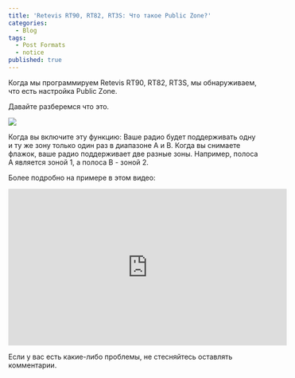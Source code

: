 ```yaml
---
title: 'Retevis RT90, RT82, RT3S: Что такое Public Zone?'
categories:
  - Blog
tags:
  - Post Formats
  - notice
published: true
---
```


Когда мы программируем Retevis RT90, RT82, RT3S, мы обнаруживаем, что есть настройка Public Zone.

Давайте разберемся что это.

![]({{site.baseurl}}/https://www.ailunce.com/UploadedMedia/image/20190615/6369621739588418988311357.png)

Когда вы включите эту функцию:
Ваше радио будет поддерживать одну и ту же зону только один раз в диапазоне А и В. Когда вы снимаете  флажок, ваше радио поддерживает две разные зоны. Например, полоса A является зоной 1, а полоса B - зоной 2. 

Более подробно на примере в этом видео: 

<iframe width="560" height="315" src="https://www.youtube.com/embed/-ip4yUZuXaI" frameborder="0" allow="accelerometer; autoplay; encrypted-media; gyroscope; picture-in-picture" allowfullscreen></iframe>

Если у вас есть какие-либо проблемы, не стесняйтесь оставлять комментарии.
